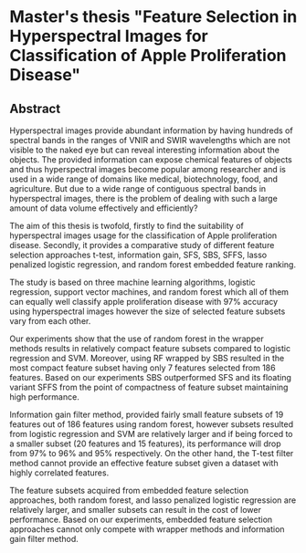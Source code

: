 # Master's thesis "Feature Selection in Hyperspectral Images for Classification of Apple Proliferation Disease"

## Abstract 

Hyperspectral images provide abundant information by having hundreds of spectral bands in the ranges of VNIR and SWIR wavelengths which are not visible to the naked eye but can reveal interesting information about the objects. The provided information can expose chemical features of objects and thus hyperspectral images become popular among researcher and is used in a wide range of domains like medical, biotechnology, food, and agriculture. But due to a wide range of contiguous spectral bands in hyperspectral images, there is the problem of dealing with such a large amount of data volume effectively and efficiently?

The aim of this thesis is twofold, firstly to find the suitability of hyperspectral images usage for the classification of Apple proliferation disease. Secondly, it provides a comparative study of different feature selection approaches t-test, information gain, SFS, SBS, SFFS, lasso penalized logistic regression, and random forest embedded feature ranking. 

The study is based on three machine learning algorithms, logistic regression, support vector machines, and random forest which all of them can equally well classify apple proliferation disease with 97% accuracy using hyperspectral images however the size of selected feature subsets vary from each other.

Our experiments show that the use of random forest in the wrapper methods results in relatively compact feature subsets compared to logistic regression and SVM. Moreover, using RF wrapped by SBS resulted in the most compact feature subset having only 7 features selected from 186 features. Based on our experiments SBS outperformed SFS and its floating variant SFFS from the point of compactness of feature subset maintaining high performance.  

Information gain filter method, provided fairly small feature subsets of 19 features out of 186 features using random forest, however subsets resulted from logistic regression and SVM are relatively larger and if being forced to a smaller subset (20 features and 15 features), its performance will drop from 97% to 96% and 95% respectively. On the other hand, the T-test filter method cannot provide an effective feature subset given a dataset with highly correlated features.

The feature subsets acquired from embedded feature selection approaches, both random forest, and lasso penalized logistic regression are relatively larger, and smaller subsets can result in the cost of lower performance. Based on our experiments, embedded feature selection approaches cannot only compete with wrapper methods and information gain filter method.
